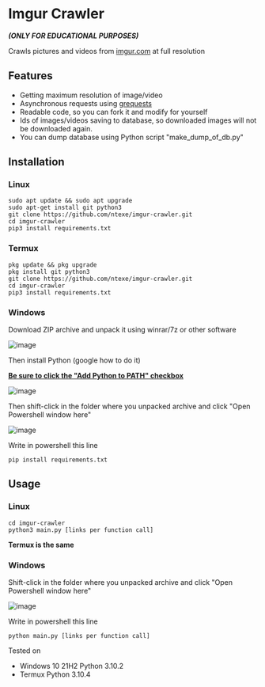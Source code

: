 # Imgur Crawler
***(ONLY FOR EDUCATIONAL PURPOSES)***

Crawls pictures and videos from [imgur.com](https://imgur.com) at full resolution

## Features
* Getting maximum resolution of image/video
* Asynchronous requests using [grequests](https://pypi.org/project/grequests/)
* Readable code, so you can fork it and modify for yourself
* Ids of images/videos saving to database, so downloaded images will not be downloaded again.
* You can dump database using Python script "make_dump_of_db.py"

## Installation
### Linux
```
sudo apt update && sudo apt upgrade
sudo apt-get install git python3
git clone https://github.com/ntexe/imgur-crawler.git
cd imgur-crawler
pip3 install requirements.txt
```
### Termux
```
pkg update && pkg upgrade
pkg install git python3
git clone https://github.com/ntexe/imgur-crawler.git
cd imgur-crawler
pip3 install requirements.txt
```
### Windows
Download ZIP archive and unpack it using winrar/7z or other software

![image](https://user-images.githubusercontent.com/82678562/182241806-9df91772-2c41-4dc2-be35-49a7d0a9fffc.png)

Then install Python (google how to do it)

<ins>**Be sure to click the "Add Python to PATH" checkbox**</ins>

![image](https://miro.medium.com/max/1282/1*ecMIFT0gDLcLRD1y5q8_Tg.png)

Then shift-click in the folder where you unpacked archive and click "Open Powershell window here"

![image](https://user-images.githubusercontent.com/82678562/182243232-3d75e91f-31d2-44cb-bdbf-1f02bc2e674f.png)

Write in powershell this line
```
pip install requirements.txt
```

## Usage
### Linux
```
cd imgur-crawler
python3 main.py [links per function call]
```
**Termux is the same**
### Windows

Shift-click in the folder where you unpacked archive and click "Open Powershell window here"

![image](https://user-images.githubusercontent.com/82678562/182243232-3d75e91f-31d2-44cb-bdbf-1f02bc2e674f.png)

Write in powershell this line
```
python main.py [links per function call]
```

Tested on
* Windows 10 21H2 Python 3.10.2
* Termux Python 3.10.4
